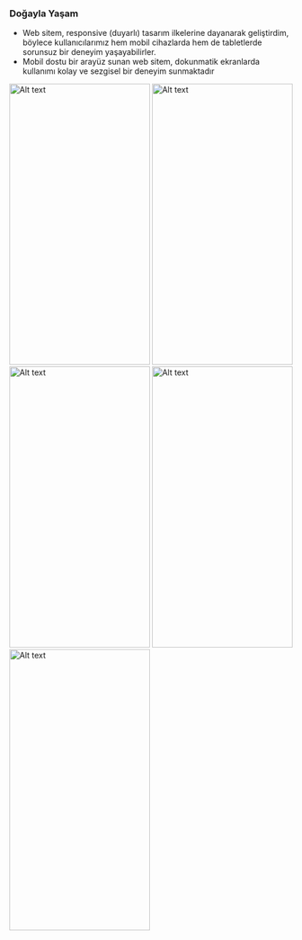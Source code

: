 ### Doğayla Yaşam
- Web sitem, responsive (duyarlı) tasarım ilkelerine dayanarak geliştirdim, böylece kullanıcılarımız hem mobil cihazlarda hem de tabletlerde sorunsuz bir deneyim yaşayabilirler.
- Mobil dostu bir arayüz sunan web sitem, dokunmatik ekranlarda kullanımı kolay ve sezgisel bir deneyim sunmaktadır
<img title="a title" alt="Alt text" src="https://github.com/mrvozturk/training_html/assets/133267808/8901a590-08ff-451a-a2fb-fd2dc6651a52" width="250px" height="500px">
<img title="a title" alt="Alt text" src="https://github.com/mrvozturk/training_html/assets/133267808/aee063c6-434d-4e3a-82ef-98e001136c7f" width="250px" height="500px">
<img title="a title" alt="Alt text" src="https://github.com/mrvozturk/training_html/assets/133267808/1fc48d72-eb26-42fc-923c-6ecb6d814f75" width="250px" height="500px">
<img title="a title" alt="Alt text" src="https://github.com/mrvozturk/training_html/assets/133267808/256adef2-8794-42ba-bf5e-15761680e815" width="250px" height="500px">
<img title="a title" alt="Alt text" src="https://github.com/mrvozturk/training_html/assets/133267808/49026eb7-6a9d-47e4-a5f3-fe7f14b6da04" width="250px" height="500px">



